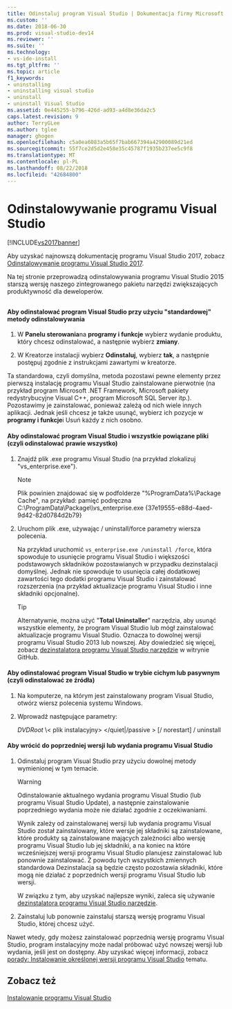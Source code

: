 ```yaml
---
title: Odinstaluj program Visual Studio | Dokumentacja firmy Microsoft
ms.custom: ''
ms.date: 2018-06-30
ms.prod: visual-studio-dev14
ms.reviewer: ''
ms.suite: ''
ms.technology:
- vs-ide-install
ms.tgt_pltfrm: ''
ms.topic: article
f1_keywords:
- uninstalling
- uninstalling visual studio
- uninstall
- uninstall Visual Studio
ms.assetid: 0e445255-b796-426d-ad93-a4d8e36da2c5
caps.latest.revision: 9
author: TerryGLee
ms.author: tglee
manager: ghogen
ms.openlocfilehash: c5a0ea6083a5b65f7bab667394a42900089d21ed
ms.sourcegitcommit: 55f7ce2d5d2e458e35c45787f1935b237ee5c9f8
ms.translationtype: MT
ms.contentlocale: pl-PL
ms.lasthandoff: 08/22/2018
ms.locfileid: "42684800"
---
```

# <a name="uninstall-visual-studio"></a>Odinstalowywanie programu Visual Studio
[!INCLUDE[vs2017banner](../includes/vs2017banner.md)]

Aby uzyskać najnowszą dokumentację programu Visual Studio 2017, zobacz [Odinstalowywanie programu Visual Studio 2017](https://docs.microsoft.com/visualstudio/install/uninstall-visual-studio).

Na tej stronie przeprowadzą odinstalowywania programu Visual Studio 2015 starszą wersję naszego zintegrowanego pakietu narzędzi zwiększających produktywność dla deweloperów.  
  
##  <a name="uninstalling"></a>   
#### <a name="to-uninstall-visual-studio-by-using-the-standard-uninstallation-method"></a>Aby odinstalować program Visual Studio przy użyciu "standardowej" metody odinstalowywania  
  
1.  W **Panelu sterowania**na **programy i funkcje** wybierz wydanie produktu, który chcesz odinstalować, a następnie wybierz **zmiany**.  
  
2.  W Kreatorze instalacji wybierz **Odinstaluj**, wybierz **tak**, a następnie postępuj zgodnie z instrukcjami zawartymi w kreatorze.  
  
 Ta standardowa, czyli domyślna, metoda pozostawi pewne elementy przez pierwszą instalację programu Visual Studio zainstalowane pierwotnie (na przykład program Microsoft .NET Framework, Microsoft pakiety redystrybucyjne Visual C++, program Microsoft SQL Server itp.).   Pozostawimy je zainstalować, ponieważ zależą od nich wiele innych aplikacji. Jednak jeśli chcesz je także usunąć, wybierz ich pozycje w **programy i funkcje**i Usuń każdy z nich osobno.  
  
#### <a name="to-uninstall-visual-studio-and-all-other-related-files-that-is-to-uninstall-almost-everything"></a>Aby odinstalować program Visual Studio i wszystkie powiązane pliki (czyli odinstalować prawie wszystko)  
  
1.  Znajdź plik .exe programu Visual Studio (na przykład zlokalizuj "vs_enterprise.exe").  
  
    > [!NOTE]
    >  Plik powinien znajdować się w podfolderze "%ProgramData%\Package Cache", na przykład: pamięć podręczna C:\ProgramData\Package\\\vs_enterprise.exe {37e19555-e88d-4aed-9d42-82d0784d2b79}  
  
2.  Uruchom plik .exe, używając / uninstall/force parametry wiersza polecenia.  
  
     Na przykład uruchomić ```vs_enterprise.exe /uninstall /force```, która spowoduje to usunięcie programu Visual Studio i większości podstawowych składników pozostawianych w przypadku dezinstalacji domyślnej. Jednak nie spowoduje to usunięcia całej dodatkowej zawartości tego dodatki programu Visual Studio i zainstalować rozszerzenia (na przykład aktualizacje programu Visual Studio i inne składniki opcjonalne).  
  
    > [!TIP]
    > Alternatywnie, można użyć "**Total Uninstaller**" narzędzia, aby usunąć wszystkie elementy, że program Visual Studio lub mógł zainstalować aktualizacje programu Visual Studio. Oznacza to dowolnej wersji programu Visual Studio 2013 lub nowszej. Aby dowiedzieć się więcej, zobacz [dezinstalatora programu Visual Studio narzędzie](https://github.com/Microsoft/VisualStudioUninstaller/releases) w witrynie GitHub.  
  
#### <a name="to-uninstall-visual-studio-in-silent-or-passive-modes-that-is-to-uninstall-from-source"></a>Aby odinstalować program Visual Studio w trybie cichym lub pasywnym (czyli odinstalować ze źródła)  
  
1.  Na komputerze, na którym jest zainstalowany program Visual Studio, otwórz wiersz polecenia systemu Windows.  
  
2.  Wprowadź następujące parametry:  
  
     *DVDRoot* \\< plik instalacyjny\> \</quiet&#124;/passive > [/ norestart] / uninstall  
  
#### <a name="to-roll-back-to-a-previous-version-or-release-of--visual-studio"></a>Aby wrócić do poprzedniej wersji lub wydania programu Visual Studio  
  
1.  Odinstaluj program Visual Studio przy użyciu dowolnej metody wymienionej w tym temacie.  
  
    > [!WARNING]
    >  Odinstalowanie aktualnego wydania programu Visual Studio (lub programu Visual Studio Update), a następnie zainstalowanie poprzedniego wydania może nie działać zgodnie z oczekiwaniami.  
    >   
    >  Wynik zależy od zainstalowanej wersji lub wydania programu Visual Studio został zainstalowany, które wersje jej składniki są zainstalowane, które produkty są zainstalowane mających zależności albo wersję programu Visual Studio lub jej składniki, a na koniec na które wcześniejszej wersji programu Visual Studio planujesz zainstalować lub ponownie zainstalować.  Z powodu tych wszystkich zmiennych standardowa Dezinstalacja są będzie często pozostawia składniki, które mogą nie działać z poprzednich wersji programu Visual Studio lub wersji.  
    >   
    >  W związku z tym, aby uzyskać najlepsze wyniki, zaleca się używanie [dezinstalatora programu Visual Studio narzędzie](https://github.com/Microsoft/VisualStudioUninstaller/releases).  
  
2.  Zainstaluj lub ponownie zainstaluj starszą wersję programu Visual Studio, której chcesz użyć.  
  
 Nawet wtedy, gdy możesz zainstalować poprzednią wersję programu Visual Studio, program instalacyjny może nadal próbować użyć nowszej wersji lub wydania, jeśli jest on dostępny. Aby uzyskać więcej informacji, zobacz [porady: Instalowanie określonej wersji programu Visual Studio](../install/how-to-install-a-specific-release-of-visual-studio.md) tematu.  
  
## <a name="see-also"></a>Zobacz też  
 [Instalowanie programu Visual Studio](https://msdn.microsoft.com/library/e2h7fzkw.aspx)